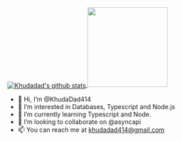 <a href="https://github.com/KhudaDad414?tab=repositories">
 <img align="center" src="https://github-readme-stats.vercel.app/api?username=KhudaDad414&&show_icons=true&title_color=ffffff&icon_color=87ceeb&text_color=daf7dc&bg_color=002366&show_icons=true&theme=dracula&line_height=27" alt="Khudadad's github stats"/>
   <img height="180em" src="https://github-readme-stats.vercel.app/api/top-langs/?username=AVS1508&theme=buefy&layout=compact" />
</a>

- 👋 Hi, I’m @KhudaDad414
- 👀 I’m interested in Databases, Typescript and Node.js
- 🌱 I’m currently learning Typescript and Node.
- 💞️ I’m looking to collaborate on @asyncapi
- 📫 You can reach me at khudadad414@gmail.com

<!---
KhudaDad414/KhudaDad414 is a ✨ special ✨ repository because its `README.md` (this file) appears on your GitHub profile.
You can click the Preview link to take a look at your changes.
--->
